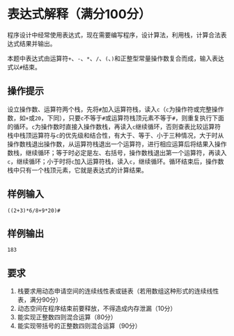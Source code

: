 # 表达式解释（满分100分）

程序设计中经常使用表达式，现在需要编写程序，设计算法，利用栈，计算合法表达式结果并输出。

本题中表达式由运算符`+`、`-`、`*`、`/`、`(`、`)`和正整型常量操作数复合而成，输入表达式以`#`结束。

## 操作提示

设立操作数、运算符两个栈，先将`#`加入运算符栈，读入`c`（`c`为操作符或完整操作数，如`+`或`20`，下同），只要`c`不等于`#`或运算符栈顶元素不等于`#`，则重复执行下面的循环。`c`为操作数时直接入操作数栈，再读入`c`继续循环，否则查表比较运算符栈中栈顶运算符与`c`的优先级和结合性，有大于、等于、小于三种情况，大于时从操作数栈退出操作数，从运算符栈退出一个运算符，进行相应运算后将结果入操作数栈，继续循环；等于时必定是左、右括号，操作数栈退出第一个运算符，再读入`c`，继续循环；小于时将`c`加入运算符栈，读入`c`，继续循环。循环结束后，操作数栈中只有一个栈顶元素，它就是表达式的计算结果。

## 样例输入

```text
((2+3)*6/8+9*20)#
```

## 样例输出

```text
183
```

## 要求

1. 栈要求用动态申请空间的连续线性表或链表（若用数组这种形式的连续线性表，满分90分）
2. 动态空间在程序结束前要释放，不得造成内存泄漏（10分）
3. 能实现正整数四则混合运算（80分）
4. 能实现带括号的正整数四则混合运算（90分）
